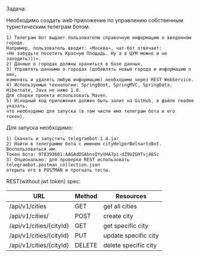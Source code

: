 Задача:

Необходимо создать web приложение по управлению собственным туристическим телеграм ботом.
    
    1) Телеграм бот выдает пользователю справочную информацию о введенном городе.
    Например, пользователь вводит: «Москва», чат-бот отвечает:
    «Не забудьте посетить Красную Площадь. Ну а в ЦУМ можно и не заходить)))».
    2) Данные о городах должны храниться в базе данных.
    3) Управлять данными о городах (добавлять новые города и информацию о них,
    изменять и удалять любую информацию) необходимо через REST WebService.
    4) Используемые технологии: SpringBoot, SpringMVC, SpringData, Hibernate, Java не ниже 1.8.
    Для сборки проекта использовать Maven.
    5) Исходный код приложения должен быть залит на GitHub, в файле readme указать,
    что необходимо для запуска (в том числе имя телеграм бота и его токен).

Для запуска необходимо:

    1) Скачать и запустить telegrambot-1.4.jar
    2) Найти в телеграмме бота с именем cityHelperBelnartoBot.
    Воспользоваться им.
    Токен бота: 978393601:AAGAdOSAbnsQYyVHA7pi-dZ9UZGHTvj46Sc
    3) Опционально: для проверки REST использовать telegrambot.postman_collection.json
    открыть его в POSTMAN и прогнать тесты.

REST(without jwt token) spec:

| URL                       | Method    | Resources             |
| ---------                 | -----     | --------              |
| /api/v1/cities            | GET       | get all cities        |
| /api/v1/cities/           | POST      | create city           |
| /api/v1/cities/{cityId}   | GET       | get specific city     |
| /api/v1/cities/{cityId}   | PUT       | update specific city  |
| /api/v1/cities/{cityId}   | DELETE    | delete specific city  |